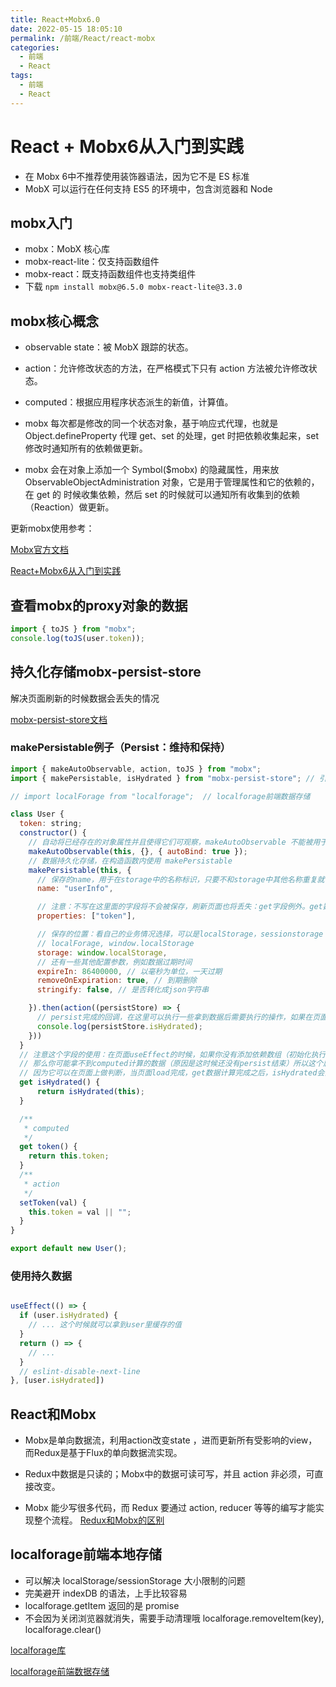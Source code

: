 ```yaml
---
title: React+Mobx6.0
date: 2022-05-15 18:05:10
permalink: /前端/React/react-mobx
categories:
  - 前端
  - React
tags:
  - 前端
  - React
---
```

# React + Mobx6从入门到实践

- 在 Mobx 6中不推荐使用装饰器语法，因为它不是 ES 标准
- MobX 可以运行在任何支持 ES5 的环境中，包含浏览器和 Node

## mobx入门

- mobx：MobX 核心库
- mobx-react-lite：仅支持函数组件
- mobx-react：既支持函数组件也支持类组件
- 下载 `npm install mobx@6.5.0 mobx-react-lite@3.3.0`

## mobx核心概念

- observable state：被 MobX 跟踪的状态。
- action：允许修改状态的方法，在严格模式下只有 action 方法被允许修改状态。
- computed：根据应用程序状态派生的新值，计算值。

- mobx 每次都是修改的同一个状态对象，基于响应式代理，也就是 Object.defineProperty 代理 get、set 的处理，get 时把依赖收集起来，set 修改时通知所有的依赖做更新。

- mobx 会在对象上添加一个 Symbol($mobx) 的隐藏属性，用来放 ObservableObjectAdministration 对象，它是用于管理属性和它的依赖的，在 get 的 时候收集依赖，然后 set 的时候就可以通知所有收集到的依赖（Reaction）做更新。


更新mobx使用参考：

[Mobx官方文档](https://zh.mobx.js.org/observable-state.html)

[React+Mobx6从入门到实践](https://juejin.cn/post/7063329425948934180)

## 查看mobx的proxy对象的数据
```js
import { toJS } from "mobx";
console.log(toJS(user.token));
```

## 持久化存储mobx-persist-store
解决页面刷新的时候数据会丢失的情况

[mobx-persist-store文档](https://github.com/quarrant/mobx-persist-store)

### makePersistable例子（Persist：维持和保持）
```js
import { makeAutoObservable, action, toJS } from "mobx";
import { makePersistable, isHydrated } from "mobx-persist-store"; // 引入相关api

// import localForage from "localforage";  // localforage前端数据存储

class User {
  token: string;
  constructor() {
    // 自动将已经存在的对象属性并且使得它们可观察，makeAutoObservable 不能被用于带有super的类或子类。
    makeAutoObservable(this, {}, { autoBind: true });
    // 数据持久化存储，在构造函数内使用 makePersistable
    makePersistable(this, {
      // 保存的name，用于在storage中的名称标识，只要不和storage中其他名称重复就可以
      name: "userInfo",

      // 注意：不写在这里面的字段将不会被保存，刷新页面也将丢失：get字段例外。get数据会在数据返回后再自动计算
      properties: ["token"],

      // 保存的位置：看自己的业务情况选择，可以是localStorage，sessionstorage
      // localForage, window.localStorage
      storage: window.localStorage,
      // 还有一些其他配置参数，例如数据过期时间
      expireIn: 86400000, // 以毫秒为单位，一天过期
      removeOnExpiration: true, // 到期删除
      stringify: false, // 是否转化成json字符串

    }).then(action((persistStore) => {
      // persist完成的回调，在这里可以执行一些拿到数据后需要执行的操作，如果在页面上要判断是否成persist，使用isHydrated
      console.log(persistStore.isHydrated);
    }))
  }
  // 注意这个字段的使用：在页面useEffect的时候，如果你没有添加依赖数组（初始化执行）
  // 那么你可能拿不到computed计算的数据（原因是这时候还没有persist结束）所以这个属性还是比较重要的
  // 因为它可以在页面上做判断，当页面load完成，get数据计算完成之后，isHydrated会置为true
  get isHydrated() {
      return isHydrated(this);
  }

  /**
   * computed
   */
  get token() {
    return this.token;
  }
  /**
   * action
   */
  setToken(val) {
    this.token = val || "";
  }
}

export default new User();
```
### 使用持久数据
```js

useEffect(() => {
  if (user.isHydrated) {
    // ... 这个时候就可以拿到user里缓存的值
  }
  return () => {
    // ... 
  }
  // eslint-disable-next-line 
}, [user.isHydrated])
```

## React和Mobx

- Mobx是单向数据流，利用action改变state ，进而更新所有受影响的view，而Redux是基于Flux的单向数据流实现。

- Redux中数据是只读的；Mobx中的数据可读可写，并且 action 非必须，可直接改变。

- Mobx 能少写很多代码，而 Redux 要通过 action, reducer 等等的编写才能实现整个流程。
[Redux和Mobx的区别](https://juejin.cn/post/7087338460129787941)

## localforage前端本地存储

- 可以解决 localStorage/sessionStorage 大小限制的问题
- 完美避开 indexDB 的语法，上手比较容易
- localforage.getItem 返回的是 promise
- 不会因为关闭浏览器就消失，需要手动清理哦 localforage.removeItem(key), localforage.clear()

[localforage库](https://www.npmjs.com/package/localforage)

[localforage前端数据存储](https://juejin.cn/post/7024119821365149709)

